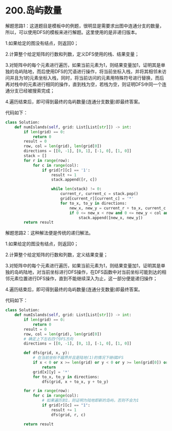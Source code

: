 # 200.岛屿数量

解题思路1：这道题目是模板中的例题，很明显是需要求出图中连通分支的数量，所以，可以使用DFS的模板来进行解题。这里使用的是非递归版本。

1.如果给定的图没有结点，则返回0；

2.计算整个给定矩阵的行数和列数，定义DFS使用的栈、结果变量；

3.对矩阵中的每个元素进行遍历，如果当前元素为1，则结果变量加1，证明其是单独的岛屿陆地，而后使用DFS的咒语进行操作，将当前坐标入栈，并将其相邻未访问并且为1的元素坐标入栈，同时，将当前访问的元素用特殊符号进行替换，而后再对栈中的元素进行相同的操作，直到栈为空，若栈为空，则证明DFS中同一个连通分支已经被搜索完成；

4.遍历结束后，即可得到最终的岛屿数量(连通分支数量)即最终答案。

代码如下：

```python
class Solution:
    def numIslands(self, grid: List[List[str]]) -> int:
        if len(grid) == 0:
            return 0
        result = 0
        row, col = len(grid), len(grid[0])
        directions = [[0, -1], [0, 1], [-1, 0], [1, 0]]
        stack = []
        for r in range(row):
            for c in range(col):
                if grid[r][c] == '1':
                    result += 1
                    stack.append([r, c])

                    while len(stack) != 0:
                        current_r, current_c = stack.pop()
                        grid[current_r][current_c] = '*'
                        for to_x, to_y in directions:
                            new_x, new_y = current_r + to_x, current_c + to_y
                            if 0 <= new_x < row and 0 <= new_y < col and grid[new_x][new_y] == '1':
                                stack.append([new_x, new_y])
        return result
```

解题思路2：这种解法便是传统的递归解法。

1.如果给定的图没有结点，则返回0；

2.计算整个给定矩阵的行数和列数，定义结果变量；

3.对矩阵中的每个元素进行遍历，如果当前元素为1，则结果变量加1，证明其是单独的岛屿陆地，对当前坐标进行DFS操作，在DFS函数中对当前坐标可能到达的相邻元素位置进行DFS操作，直到不能继续深入为止，这一部分便是递归操作；

4.遍历结束后，即可得到最终的岛屿数量(连通分支数量)即最终答案。

代码如下：

```python
class Solution:
    def numIslands(self, grid: List[List[str]]) -> int:
        if len(grid) == 0:
            return 0
        result = 0
        row, col = len(grid), len(grid[0])
        # 确定上下左右四个DFS方向
        directions = [[0, -1], [0, 1], [-1, 0], [1, 0]]

        def dfs(grid, x, y):
            # 在当前坐标不越界并且是陆地(1)的情况下继续DFS
            if x < 0 or x >= len(grid) or y < 0 or y >= len(grid[0]) or grid[x][y] != "1":
                return
            grid[x][y] = '*'
            for to_x, to_y in directions:
                dfs(grid, x + to_x, y + to_y)

        for r in range(row):
            for c in range(col):
                # 如果遍历到1，则证明为陆地即新的岛屿，否则不会为1
                if grid[r][c] == "1":
                    result += 1
                    dfs(grid, r, c)

        return result
```
